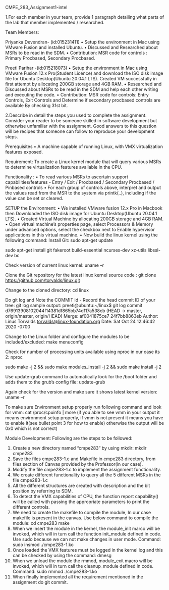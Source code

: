 CMPE_283_Assignment1-intel

1.For each member in your team, provide 1 paragraph detailing what parts of the lab that member implemented / researched.

Team Members:

Priyanka Devendran- (id:015231411) 
•	Setup the environment in Mac using VMware Fusion and installed Ubuntu.
•	Discussed and Researched about MSRs to be read in the SDM. 
•	Contribution: MSR code for controls : Primary Procbased, Secondary Procbased.

Preeti Parihar -(id:015218073)
•	Setup the environment in Mac using VMware Fusion 12.x Pro(Student Licence) and download the ISO disk image file for Ubuntu Desktop(Ubuntu 20.04.1 LTS). Created VM successfully in first attempt by allocating 200GB storage and 4GB RAM.
•	Researched and Discussed about MSRs to be read in the SDM and help each other writing and executing the code.
•	Contribution: MSR code for controls: Entry Controls, Exit Controls and Determine if secondary procbased controls are available By checking 31st bit.

2.Describe in detail the steps you used to complete the assignment. Consider your reader to be someone skilled in software development but otherwise unfamiliar with the assignment. Good answers to this question will be recipes that someone can follow to reproduce your development steps.

Prerequisites • A machine capable of running Linux, with VMX virtualization features exposed.

Requirement: To create a Linux kernel module that will query various MSRs to determine virtualization features available in the CPU.

Functionality : • To read various MSRs to ascertain support capabilities/features - Entry / Exit / Procbased / Secondary Procbased / Pinbased controls • For each group of controls above, interpret and output the values read from the MSR to the system via printk(..), including if the value can be set or cleared.

SETUP the Environment:
•	We installed VMware fusion 12.x Pro in Macbook then Downloaded the ISO disk image for Ubuntu Desktop(Ubuntu 20.04.1 LTS).
•	Created Virtual Machine by allocating 200GB storage and 4GB RAM.
•	Open virtual machine’s properties page, select Processors & Memory under advanced options, select the checkbox next to Enable hypervisor applications in this virtual machine.
•	Now build the linux kernel using the following command:
Install Git:
sudo apt-get update

sudo apt-get install git fakeroot build-essential ncurses-dev xz-utils libssl-dev bc

Check version of current linux kernel:
uname –r

Clone the Git repository for the latest linux kernel source code :
git clone https://github.com/torvalds/linux.git

Change to the cloned directory:
cd linux

Do git log and Note the COMMIT id - Record the head commit ID of your tree:
git log
sample output:
preeti@ubuntu:~/linux$ git log
commit d76913908102044f14381df865bb74df17a538cb (HEAD -> master, origin/master, origin/HEAD)
Merge: af0041875ce7 24f7bb8863eb
Author: Linus Torvalds <torvalds@linux-foundation.org>
Date:   Sat Oct 24 12:46:42 2020 -0700

Change to the Linux folder and configure the modules to be included/excluded:
make menuconfig

Check for number of processing units available using nproc in our case its 2:
nproc

sudo make -j 2 && sudo make modules_install -j 2 && sudo make install -j 2

Use update-grub command to automatically look for the /boot folder and adds them to the grub’s config file:
update-grub

Again check for the version and make sure it shows latest kernel version:
uname –r

To make sure Environment setup properly run following command and look for vmm:
cat /proc/cpuinfo | more (if you able to see vmm in your output it means environment setup properly, if vmm is not present it means you have to enable it(see bullet point 3 for how to enable) otherwise the output will be 0x0 which is not correct)


Module Development:
Following are the steps to be followed:

1. Create a new directory named “cmpe283” by using mkdir:
mkdir cmpe283
2. Save the files cmpe283-1.c and Makefile in cmpe283 directory, from files section of Canvas provided by the Professor(in our case).
3. Modify the file cmpe283-1.c to implement the assignment functionality.
4. We create different functionality to query all the 5 different MSRs in the file cmpe283-1.c
5. All the different structures are created with description and the bit position by referring to SDM.
6. To detect the VMX capabilities of CPU, the function report capability() will be called with passing the appropriate parameters to print the different controls. 
7. We need to create the makefile to compile the module, In our case makefile is present in the canvas.
Use below command to compile the module:
cd cmpe283
make
8. When we insert the module in the kernel, the module_init marco will be invoked, which will in turn call the function init_module defined in code. Use sudo because we can not make changes in user mode.
Command: sudo insmod ./cmpe283-1.ko
9. Once loaded the VMX features must  be logged in the kernel log and this can be checked by using the command: dmesg
10. When we unload the module the rmmod, module_exit macro will be invoked, which will in turn call the cleanup_module defined in code.
Command:  sudo rmmod ./cmpe283-1.ko
11. When finally implemented all the requirement mentioned in the assignment do git commit.
